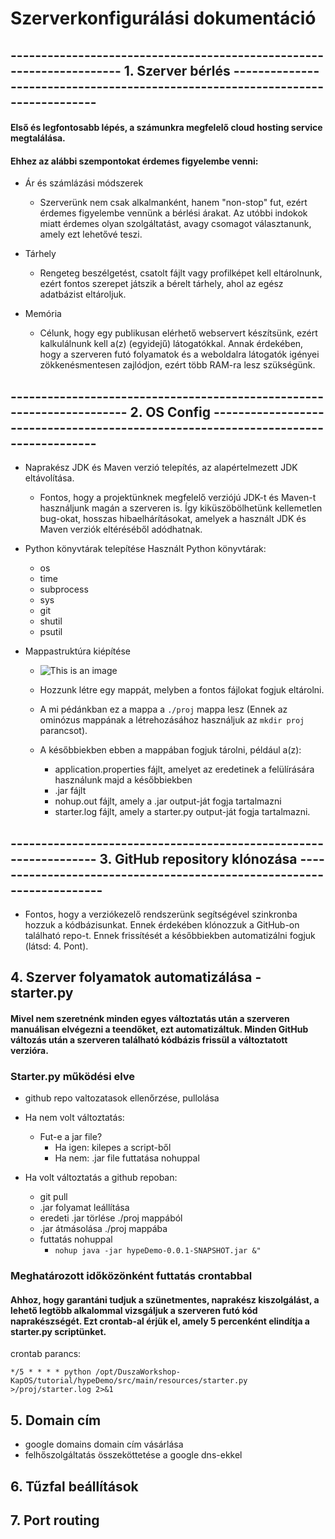 # Szerverkonfigurálási dokumentáció

## --------------------------------------------------------------------- 1. Szerver bérlés -------------------------------------------------------------------------------

#### Első és legfontosabb lépés, a számunkra megfelelő cloud hosting service megtalálása. 
#### Ehhez az alábbi szempontokat érdemes figyelembe venni:

  * Ár és számlázási módszerek
    - Szerverünk nem csak alkalmanként, hanem "non-stop" fut, ezért érdemes figyelembe vennünk a bérlési árakat. Az utóbbi indokok miatt érdemes olyan szolgáltatást, avagy csomagot választanunk, amely ezt lehetővé teszi.

  * Tárhely
    - Rengeteg beszélgetést, csatolt fájlt vagy profilképet kell eltárolnunk, ezért fontos szerepet játszik a bérelt tárhely, ahol az egész adatbázist eltároljuk.
  
  * Memória
    - Célunk, hogy egy publikusan elérhető webservert készítsünk, ezért kalkulálnunk kell a(z) (egyidejű) látogatókkal. Annak érdekében, hogy a szerveren futó folyamatok és a weboldalra látogatók igényei zökkenésmentesen zajlódjon, ezért több RAM-ra lesz szükségünk.



## ---------------------------------------------------------------------- 2. OS Config -----------------------------------------------------------------------------------

* Naprakész JDK és Maven verzió telepítés, az alapértelmezett JDK eltávolítása.
  - Fontos, hogy a projektünknek megfelelő verziójú JDK-t és Maven-t használjunk magán a szerveren is. Így kiküszöbölhetünk kellemetlen bug-okat, hosszas hibaelhárításokat, amelyek a használt JDK és Maven verziók eltéréséből adódhatnak.

* Python könyvtárak telepítése
   Használt Python könyvtárak: 
    - os
    - time
    - subprocess
    - sys
    - git
    - shutil
    - psutil

* Mappastruktúra kiépítése
  - ![This is an image](../DuszaWorkshop-KapOS/Dokumentumok/Képek/proj.png)

  - Hozzunk létre egy mappát, melyben a fontos fájlokat fogjuk eltárolni.
  - A mi pédánkban ez a mappa a ```./proj``` mappa lesz (Ennek az ominózus mappának a létrehozásához használjuk az ```mkdir proj``` parancsot).

  - A későbbiekben ebben a mappában fogjuk tárolni, például a(z):
    - application.properties fájlt, amelyet az eredetinek a felülírására használunk majd a későbbiekben
    - .jar fájlt
    - nohup.out fájlt, amely a .jar output-ját fogja tartalmazni
    - starter.log fájlt, amely a starter.py output-ját fogja tartalmazni.



## ----------------------------------------------------------------- 3. GitHub repository klónozása ----------------------------------------------------------------------

 - Fontos, hogy a verziókezelő rendszerünk segítségével szinkronba hozzuk a kódbázisunkat. Ennek érdekében klónozzuk a GitHub-on található repo-t. Ennek frissítését a későbbiekben automatizálni fogjuk (látsd: 4. Pont).

## 4. Szerver folyamatok automatizálása - starter.py

#### Mivel nem szeretnénk minden egyes változtatás után a szerveren manuálisan elvégezni a teendőket, ezt automatizáltuk. Minden GitHub változás után a szerveren található kódbázis frissül a változtatott verzióra.

### Starter.py működési elve

* github repo valtozatasok ellenőrzése, pullolása

* Ha nem volt változtatás:
  - Fut-e a jar file? 
    - Ha igen: kilepes a script-ből
    - Ha nem: .jar file futtatása nohuppal
* Ha volt változtatás a github repoban:
  - git pull
  - .jar folyamat leállítása
  - eredeti .jar törlése ./proj mappából
  - .jar átmásolása ./proj mappába
  - futtatás nohuppal
    - ```nohup java -jar hypeDemo-0.0.1-SNAPSHOT.jar &"```
### Meghatározott időközönként futtatás crontabbal
#### Ahhoz, hogy garantáni tudjuk a szünetmentes, naprakész kiszolgálást, a lehető legtöbb alkalommal vizsgáljuk a szerveren futó kód naprakészségét. Ezt crontab-al érjük el, amely 5 percenként elindítja a starter.py scriptünket.

crontab parancs:

```*/5 * * * * python /opt/DuszaWorkshop-KapOS/tutorial/hypeDemo/src/main/resources/starter.py >/proj/starter.log 2>&1```

## 5. Domain cím
* google domains domain cím vásárlása
* felhőszolgáltatás összeköttetése a google dns-ekkel

## 6. Tűzfal beállítások 
## 7. Port routing
